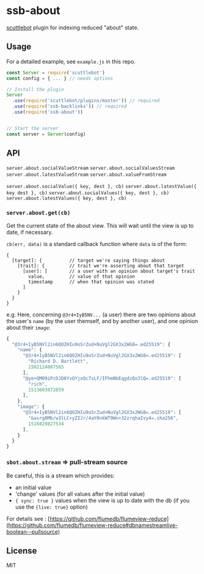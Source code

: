 # ssb-about

[scuttlebot](http://scuttlebutt.nz/) plugin for indexing reduced "about" state.

## Usage

For a detailed example, see `example.js` in this repo.

```js
const Server = require('scuttlebot')
const config = { ... } // needs options

// Install the plugin
Server
  .use(require('scuttlebot/plugins/master')) // required
  .use(require('ssb-backlinks')) // required
  .use(require('ssb-about'))


// Start the server
const server = Server(config)
```

## API


`server.about.socialValueStream`
`server.about.socialValuesStream`
`server.about.latestValueStream`
`server.about.valueFromStream`

`server.about.socialValue({ key, dest }, cb)`
`server.about.latestValue({ key dest }, cb)`
`server.about.socialValues({ key, dest }, cb)`
`server.about.latestValues({ key, dest }, cb)`



### `server.about.get(cb)`

Get the current state of the about view. This will wait until the view is up to date, if necessary.

`cb(err, data)` is a standard callback function where `data` is of the form:

```
{
  [target]: {          // target we're saying things about
    [trait]: {         // trait we're asserting about that target
      [user]: [        // a user with an opinion about target's trait
        value,         // value of that opinion
        timestamp      // when that opinion was stated
      ]
    }
  }
}
```

e.g. Here, concerning `@3r4+IyB5NV...` (a user) there are two opinions about the user's `name` (by the user themself, and by another user), and one opinion about their `image`:
```js
{ 
  "@3r4+IyB5NVl2in6QOZHIu9oSrZud+NuVgl2GX3x2WG8=.ed25519": {
    "name": {
      "@3r4+IyB5NVl2in6QOZHIu9oSrZud+NuVgl2GX3x2WG8=.ed25519": [
        "Richard D. Bartlett",
        1502124087565
      ],
      "@ye+QM09iPcDJD6YvQYjoQc7sLF/IFhmNbEqgdzQo3lQ=.ed25519": [
        "rich",
        1513603872659
      ],
    },
    "image": {
      "@3r4+IyB5NVl2in6QOZHIu9oSrZud+NuVgl2GX3x2WG8=.ed25519": [
        "&asrg0Mb/w3lLC+yZIJr/4aY0nkWT9Wn+32zrqhaIvy4=.sha256",
        1516829827534
      ],
    }
  }
}
```

### `sbot.about.stream` => pull-stream source

Be careful, this is a stream which provides:
- an initial value
- 'change' values (for all values after the initial value)
- `{ sync: true }` values when the view is up to date with the db (if you use the `{live: true}` option)

For details see : [https://github.com/flumedb/flumeview-reduce](https://github.com/flumedb/flumeview-reduce#dbnamestreamlive-boolean--pullsource)


## License

MIT
